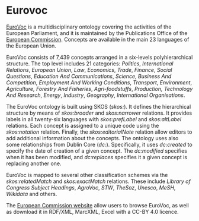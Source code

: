 # Eurovoc

[EuroVoc](https://op.europa.eu/en/web/eu-vocabularies) is a multidisciplinary ontology covering the activities of the European Parliament, and it is maintained by the Publications Office of the [European Commission](https://op.europa.eu/en/home). Concepts are available in the main 23 languages of the European Union. 

EuroVoc consists of 7,439 concepts arranged in a six-levels polyhierarchical structure.
The top level includes 21 categories: *Politics*, *International Relations*, *European Union*, *Law*, *Economics*, *Trade*, *Finance*, *Social Questions*, *Education And Communications*, *Science*, *Business And Competition*, *Employment And Working Conditions*, *Transport*, *Environment*, *Agriculture, Forestry And Fisheries*, *Agri-foodstuffs*, *Production, Technology And Research*, *Energy*, *Industry*, *Geography*, *International Organisations*.

The EuroVoc ontology is built using SKOS (*skos:*). It defines the hierarchical structure by means of *skos:broader* and *skos:narrower* relations. It provides labels in all twenty-six languages with *skos:prefLabel* and *skos:altLabel*  relations.
Each concept is assigned to a unique code using the *skos:notation*  relation. Finally, the  *skos:editorialNote* relation allow editors to add additional information about the concepts.
The ontology uses also some relationships from Dublin Core (*dc:*). Specifically, it uses *dc:created* to specify the date of creation of a given concept. The *dc:modified* specifies when it has been modified, and *dc:replaces* specifies it a given concept is replacing another one.

EuroVoc is mapped to several other classification schemes via the *skos:relatedMatch* and *skos:exactMatch* relations. These include *Library of Congress Subject Headings*, *AgroVoc*, *STW*, *TheSoz*, *Unesco*, *MeSH*, *Wikidata* and others.

The [European Commission website](https://op.europa.eu/en/web/eu-vocabularies) allow users to browse EuroVoc, as well as download it in RDF/XML, MarcXML, Excel with a CC-BY 4.0 licence.